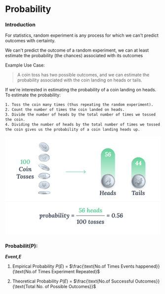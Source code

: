 # Probability

### Introduction 

For statistics, random experiment is any process for which we can't predict outcomes with certainty.

We can't predict the outcome of a random experiment, we can at least estimate the probability (the chances) associated with its outcomes


Example Use Case:

> A coin toss has two possible outcomes, and we can estimate the probability associated with the coin landing on heads or tails.


If we're interested in estimating the probability of a coin landing on heads. To estimate the probability:

    1. Toss the coin many times (thus repeating the random experiment).
    2. Count the number of times the coin landed on heads.
    3. Divide the number of heads by the total number of times we tossed the coin.
    4. Dividing the number of heads by the total number of times we tossed the coin gives us the probability of a coin landing heads up.
    
    
<img src="img/pr1m1_pheads_good.png">

### Probabilit(P):
***Event,E***

1. Empirical Probability
$P(E)$ = $\frac{\text{No.of Times Events happened}}{\text{No.of Times Experiment Repeated}$

2. Theoretical Probability
$P(E)$ = $\frac{\text{No.of Successful Outcomes}}{\text{Total No. of Possible Outcomes}}$
